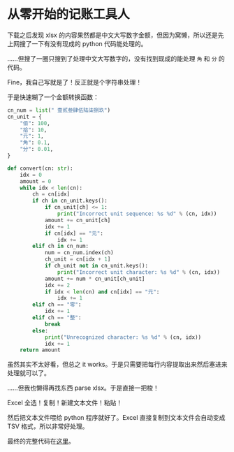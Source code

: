 # 从零开始的记账工具人

下载之后发现 xlsx 的内容果然都是中文大写数字金额，但因为窝懒，所以还是先上网搜了一下有没有现成的 python 代码能处理的。

……但搜了一圈只搜到了处理中文大写数字的，没有找到现成的能处理 `角` 和 `分` 的代码。

Fine，我自己写就是了！反正就是个字符串处理！

于是快速糊了一个金额转换函数：

```py
cn_num = list(" 壹贰叁肆伍陆柒捌玖")
cn_unit = {
    "佰": 100,
    "拾": 10,
    "元": 1,
    "角": 0.1,
    "分": 0.01,
}

def convert(cn: str):
    idx = 0
    amount = 0
    while idx < len(cn):
        ch = cn[idx]
        if ch in cn_unit.keys():
            if cn_unit[ch] <= 1:
                print("Incorrect unit sequence: %s %d" % (cn, idx))
            amount += cn_unit[ch]
            idx += 1
            if cn[idx] == "元":
                idx += 1
        elif ch in cn_num:
            num = cn_num.index(ch)
            ch_unit = cn[idx + 1]
            if ch_unit not in cn_unit.keys():
                print("Incorrect unit character: %s %d" % (cn, idx))
            amount += num * cn_unit[ch_unit]
            idx += 2
            if idx < len(cn) and cn[idx] == "元":
                idx += 1
        elif ch == "零":
            idx += 1
        elif ch == "整":
            break
        else:
            print("Unrecognized character: %s %d" % (cn, idx))
            idx += 1
    return amount
```
     
虽然其实不太好看，但总之 it works。于是只需要把每行内容提取出来然后塞进来处理就可以了。

……但我也懒得再找东西 parse xlsx。于是直接一把梭！

Excel 全选！复制！新建文本文件！粘贴！

然后把文本文件喂给 python 程序就好了。Excel 直接复制到文本文件会自动变成 TSV 格式，所以非常好处理。

最终的完整代码在[这里](cn_num.py)。

